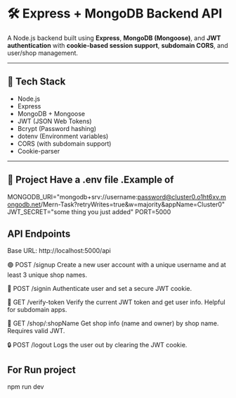 # 🛠️ Express + MongoDB Backend API

A Node.js backend built using **Express**, **MongoDB (Mongoose)**, and **JWT authentication** with **cookie-based session support**, **subdomain CORS**, and user/shop management.

---

## 🔧 Tech Stack

- Node.js
- Express
- MongoDB + Mongoose
- JWT (JSON Web Tokens)
- Bcrypt (Password hashing)
- dotenv (Environment variables)
- CORS (with subdomain support)
- Cookie-parser

---

## 📁 Project Have a .env file .Example of


MONGODB_URI="mongodb+srv://username:password@cluster0.o1ht6xv.mongodb.net/Mern-Task?retryWrites=true&w=majority&appName=Cluster0"
JWT_SECRET="some thing you just added"
PORT=5000


## API Endpoints
Base URL: http://localhost:5000/api

🟢 POST /signup
Create a new user account with a unique username and at least 3 unique shop names.

🔐 POST /signin Authenticate user and set a secure JWT cookie.

🔐 GET /verify-token Verify the current JWT token and get user info. Helpful for subdomain apps.

🔐 GET /shop/:shopName Get shop info (name and owner) by shop name. Requires valid JWT.

🔒 POST /logout Logs the user out by clearing the JWT cookie.




## For Run project
npm run dev
